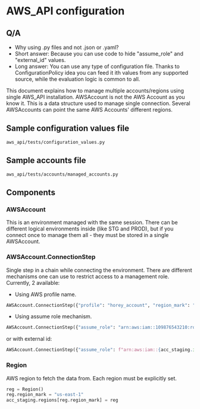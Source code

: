 # AWS_API configuration

## Q/A
- Why using .py files and not .json or .yaml?
- Short answer: Because you can use code to hide "assume_role" and "external_id" values.
- Long answer: You can use any type of configuration file. 
  Thanks to ConfigurationPolicy idea you can feed it ith values from any supported source, 
  while the evaluation logic is common to all.

This document explains how to manage multiple accounts/regions using single AWS_API installation.
AWSAccount is not the AWS Account as you know it. This is a data structure used to manage single connection.
Several AWSAccounts can point the same AWS Accounts' different regions.

## Sample configuration values file
`aws_api/tests/configuration_values.py`
## Sample accounts file
`aws_api/tests/accounts/managed_accounts.py`


## Components
### AWSAccount
This is an environment managed with the same session. 
There can be different logical environments inside (like STG and PROD), 
but if you connect once to manage them all - they must be stored in a single AWSAccount.

### AWSAccount.ConnectionStep
Single step in a chain while connecting the environment. 
There are different mechanisms one can use to restrict access to a management role.
Currently, 2 available: 
* Using AWS profile name.
```python
AWSAccount.ConnectionStep({"profile": "horey_account", "region_mark": "us-east-1"})
```
* Using assume role mechanism.
```python
AWSAccount.ConnectionStep({"assume_role": "arn:aws:iam::109876543210:role/sts-management-role"})
```
or with external id:
```python
AWSAccount.ConnectionStep({"assume_role": f"arn:aws:iam::{acc_staging.id}:role/sts-ec2-management-role", "external_id": "ABCDE123456"})
```

### Region
AWS region to fetch the data from.
Each region must be explicitly set.
```python
reg = Region()
reg.region_mark = "us-east-1"
acc_staging.regions[reg.region_mark] = reg
```
